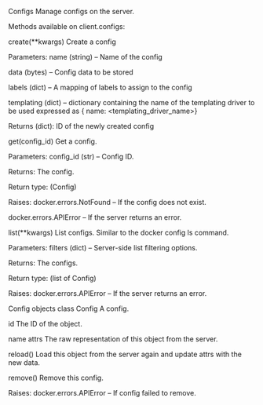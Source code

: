 Configs
Manage configs on the server.

Methods available on client.configs:

create(**kwargs)
Create a config

Parameters:
name (string) – Name of the config

data (bytes) – Config data to be stored

labels (dict) – A mapping of labels to assign to the config

templating (dict) – dictionary containing the name of the templating driver to be used expressed as { name: <templating_driver_name>}

Returns (dict): ID of the newly created config

get(config_id)
Get a config.

Parameters:
config_id (str) – Config ID.

Returns:
The config.

Return type:
(Config)

Raises:
docker.errors.NotFound – If the config does not exist.

docker.errors.APIError – If the server returns an error.

list(**kwargs)
List configs. Similar to the docker config ls command.

Parameters:
filters (dict) – Server-side list filtering options.

Returns:
The configs.

Return type:
(list of Config)

Raises:
docker.errors.APIError – If the server returns an error.

Config objects
class Config
A config.

id
The ID of the object.

name
attrs
The raw representation of this object from the server.

reload()
Load this object from the server again and update attrs with the new data.

remove()
Remove this config.

Raises:
docker.errors.APIError – If config failed to remove.
